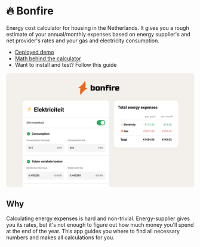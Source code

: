 # 🔥 Bonfire

Energy cost calculator for housing in the Netherlands. It gives you a rough estimate of your annual/monthly expenses based on energy supplier's and net provider's rates and your gas and electricity consumption.

- [Deployed demo](https://srgprp-bonfire.herokuapp.com/)
- [Math behind the calculator](./docs/math.md)
- Want to install and test? Follow this guide

![cover](./docs/img/cover.png)
## Why

Calculating energy expenses is hard and non-trivial. Energy-supplier gives you its rates, but it's not enough to figure out how much money you'll spend at the end of the year. This app guides you where to find all necessary numbers and makes all calculations for you. 